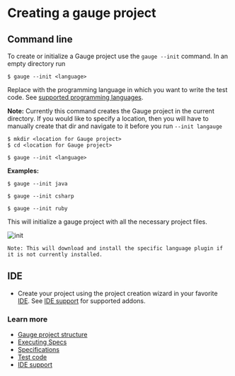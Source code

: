 # Creating a gauge  project

## Command line
To create or initialize a Gauge project use the `gauge --init` command. In an empty directory run

```
$ gauge --init <language>
```

Replace *<language>* with the programming language in which you want to write the test code. See [supported programming languages](../test_code/step_implementations.md).

**Note:** Currently this command creates the Gauge project in the current directory. If you would like to specify a location, then you will have to manually create that dir and navigate to it before you run `--init langauge`

```
$ mkdir <location for Gauge project>
$ cd <location for Gauge project>

$ gauge --init <language>
```

**Examples:**

```
$ gauge --init java
```

```
$ gauge --init csharp
```

```
$ gauge --init ruby
```

This will initialize a gauge project with all the necessary project files.

![init](images/gauge-init.png "init")

````
Note: This will download and install the specific language plugin if it is not currently installed.
````

## IDE
* Create your project using the project creation wizard in your favorite [IDE](http://en.wikipedia.org/wiki/Integrated_development_environment). See [IDE support](../ide_support/README.md) for supported addons.

### Learn more
* [Gauge project structure](project_structure.md)
* [Executing Specs](../execution/README.md)
* [Specifications](../specifications/README.md)
* [Test code](../test_code/step_implementations.md)
* [IDE support](../ide_support/README.md)

